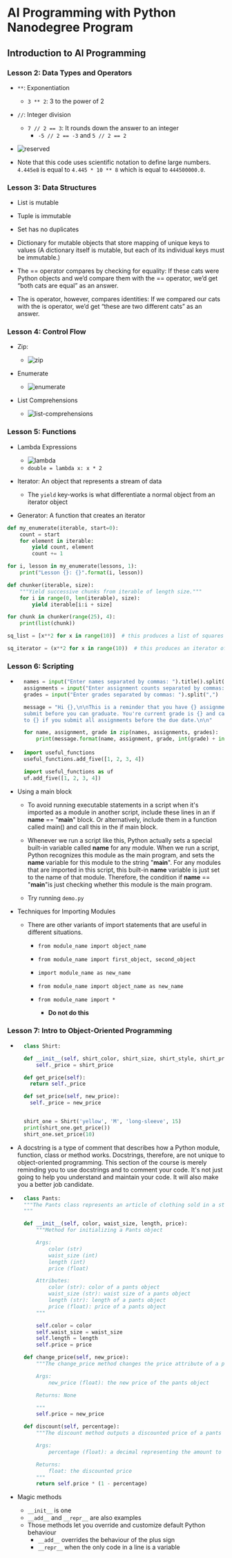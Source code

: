 # AI Programming with Python Nanodegree Program

## Introduction to AI Programming

### Lesson 2: Data Types and Operators

* `**`: Exponentiation
    * `3 ** 2`: 3 to the power of 2
* `//`: Integer division
    * `7 // 2 == 3`: It rounds down the answer to an integer
        * `-5 // 2 == -3` and `5 // 2 == 2` 

* ![reserved](./images/reserved.PNG)

* Note that this code uses scientific notation to define large numbers. `4.445e8` is equal to `4.445 * 10 ** 8` which is equal to `444500000.0`.

### Lesson 3: Data Structures

* List is mutable
* Tuple is immutable
* Set has no duplicates
* Dictionary for mutable objects that store mapping of unique keys to values (A dictionary itself is mutable, but each of its individual keys must be immutable.)

* The == operator compares by checking for equality: If these cats were Python objects and we’d compare them with the == operator, we’d get “both cats are equal” as an answer.

* The is operator, however, compares identities: If we compared our cats with the is operator, we’d get “these are two different cats” as an answer.

### Lesson 4: Control Flow

* Zip: 
    * ![zip](./images/zip.PNG)

* Enumerate
    * ![enumerate](./images/enumerate.PNG)

* List Comprehensions
    * ![list-comprehensions](./images/list_comprehensions.PNG) 

### Lesson 5: Functions

* Lambda Expressions

    * ![lambda](./images/lambda.PNG) 
    * `double = lambda x: x * 2`

* Iterator: An object that represents a stream of data
    * The `yield` key-works is what differentiate a normal object from an iterator object
* Generator: A function that creates an iterator

```python
def my_enumerate(iterable, start=0):
    count = start
    for element in iterable:
        yield count, element
        count += 1

for i, lesson in my_enumerate(lessons, 1):
    print("Lesson {}: {}".format(i, lesson))

def chunker(iterable, size):
    """Yield successive chunks from iterable of length size."""
    for i in range(0, len(iterable), size):
        yield iterable[i:i + size]

for chunk in chunker(range(25), 4):
    print(list(chunk))

sq_list = [x**2 for x in range(10)]  # this produces a list of squares

sq_iterator = (x**2 for x in range(10))  # this produces an iterator of squares
```

### Lesson 6: Scripting

* ```python
    names = input("Enter names separated by commas: ").title().split(",")
    assignments = input("Enter assignment counts separated by commas: ").split(",")
    grades = input("Enter grades separated by commas: ").split(",")

    message = "Hi {},\n\nThis is a reminder that you have {} assignments left to \
    submit before you can graduate. You're current grade is {} and can increase \
    to {} if you submit all assignments before the due date.\n\n"

    for name, assignment, grade in zip(names, assignments, grades):
        print(message.format(name, assignment, grade, int(grade) + int(assignment)*2))
    ```

* ```python
    import useful_functions
    useful_functions.add_five([1, 2, 3, 4])

    import useful_functions as uf
    uf.add_five([1, 2, 3, 4])
    ```

* Using a main block

    * To avoid running executable statements in a script when it's imported as a module in another script, include these lines in an if __name__ == "__main__" block. Or alternatively, include them in a function called main() and call this in the if main block.

    * Whenever we run a script like this, Python actually sets a special built-in variable called __name__ for any module. When we run a script, Python recognizes this module as the main program, and sets the __name__ variable for this module to the string "__main__". For any modules that are imported in this script, this built-in __name__ variable is just set to the name of that module. Therefore, the condition if __name__ == "__main__"is just checking whether this module is the main program.

    * Try running `demo.py`

* Techniques for Importing Modules

    * There are other variants of import statements that are useful in different situations.

        * `from module_name import object_name`

        * `from module_name import first_object, second_object`

        * `import module_name as new_name`

        * `from module_name import object_name as new_name`

        * `from module_name import *`
            * **Do not do this**


### Lesson 7: Intro to Object-Oriented Programming

* ```python
    class Shirt:

    def __init__(self, shirt_color, shirt_size, shirt_style, shirt_price):
        self._price = shirt_price

    def get_price(self):
      return self._price

    def set_price(self, new_price):
      self._price = new_price


    shirt_one = Shirt('yellow', 'M', 'long-sleeve', 15)
    print(shirt_one.get_price())
    shirt_one.set_price(10)
    ```

*  A docstring is a type of comment that describes how a Python module, function, class or method works. Docstrings, therefore, are not unique to object-oriented programming. This section of the course is merely reminding you to use docstrings and to comment your code. It's not just going to help you understand and maintain your code. It will also make you a better job candidate.

* ```python
    class Pants:
    """The Pants class represents an article of clothing sold in a store
    """

    def __init__(self, color, waist_size, length, price):
        """Method for initializing a Pants object

        Args: 
            color (str)
            waist_size (int)
            length (int)
            price (float)

        Attributes:
            color (str): color of a pants object
            waist_size (str): waist size of a pants object
            length (str): length of a pants object
            price (float): price of a pants object
        """

        self.color = color
        self.waist_size = waist_size
        self.length = length
        self.price = price

    def change_price(self, new_price):
        """The change_price method changes the price attribute of a pants object

        Args: 
            new_price (float): the new price of the pants object

        Returns: None

        """
        self.price = new_price

    def discount(self, percentage):
        """The discount method outputs a discounted price of a pants object

        Args:
            percentage (float): a decimal representing the amount to discount

        Returns:
            float: the discounted price
        """
        return self.price * (1 - percentage)
    ```

* Magic methods 
    * `__init__` is one
    * `__add__` and `__repr__` are also examples
    * Those methods let you override and customize default Python behaviour
        * `__add__` overrides the behaviour of the plus sign
        * `__repr__` when the only code in a line is a variable